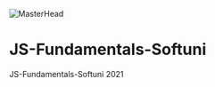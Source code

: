 ![MasterHead](https://vectorlogoseek.com/wp-content/uploads/2019/11/software-university-ltd-vector-logo.png)


# JS-Fundamentals-Softuni
JS-Fundamentals-Softuni 2021
